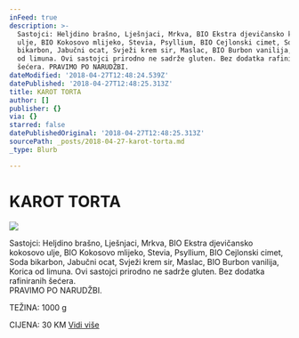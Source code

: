 ```yaml
---
inFeed: true
description: >-
  Sastojci: Heljdino brašno, Lješnjaci, Mrkva, BIO Ekstra djevičansko kokosovo
  ulje, BIO Kokosovo mlijeko, Stevia, Psyllium, BIO Cejlonski cimet, Soda
  bikarbon, Jabučni ocat, Svježi krem sir, Maslac, BIO Burbon vanilija, Korica
  od limuna. Ovi sastojci prirodno ne sadrže gluten. Bez dodatka rafiniranih
  šećera. PRAVIMO PO NARUDŽBI.  
dateModified: '2018-04-27T12:48:24.539Z'
datePublished: '2018-04-27T12:48:25.313Z'
title: KAROT TORTA
author: []
publisher: {}
via: {}
starred: false
datePublishedOriginal: '2018-04-27T12:48:25.313Z'
sourcePath: _posts/2018-04-27-karot-torta.md
_type: Blurb

---
```

# KAROT TORTA
![](https://the-grid-user-content.s3-us-west-2.amazonaws.com/40e77bc1-9a74-461e-b0bc-17a25a1ef887.jpg)

Sastojci: Heljdino brašno, Lješnjaci, Mrkva, BIO Ekstra djevičansko kokosovo ulje, BIO Kokosovo mlijeko, Stevia, Psyllium, BIO Cejlonski cimet, Soda bikarbon, Jabučni ocat, Svježi krem sir, Maslac, BIO Burbon vanilija, Korica od limuna. Ovi sastojci prirodno ne sadrže gluten. Bez dodatka rafiniranih šećera.  
PRAVIMO PO NARUDŽBI. 

TEŽINA: 1000 g

CIJENA: 30 KM
[Vidi više][0]

[0]: https://www.facebook.com/greenday.kolaci.peciva/posts/233615254045876